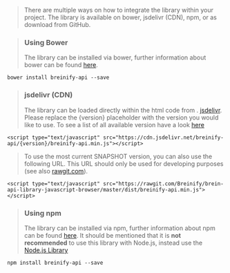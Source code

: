 <blockquote class="lang-specific javascript--browser">
<p>There are multiple ways on how to integrate the library within your project. 
The library is available on bower, jsdelivr (CDN), npm, or as download from GitHub.</p>
</blockquote>

<blockquote class="lang-specific javascript--browser">
<h3>Using Bower</h3>
<p>The library can be installed via bower, further information about bower can be found 
<a href="https://bower.io" target="_blank">here</a>.</p>
</blockquote>

>
```javascript--browser
bower install breinify-api --save
```

<blockquote class="lang-specific javascript--browser">
<h3>jsdelivr (CDN)</h3>
<p>The library can be loaded directly within the html code from . 
<a href="https://www.jsdelivr.com/" target="_blank">jsdelivr</a>. Please replace
the {version} placeholder with the version you would like to use.
To see a list of all available version have a look 
<a href="https://www.jsdelivr.com/projects/breinify-api" target="_blank">here</a></p>
</blockquote>

>
```javascript--browser
<script type="text/javascript" src="https://cdn.jsdelivr.net/breinify-api/{version}/breinify-api.min.js"></script>
```

<blockquote class="lang-specific javascript--browser">
<p>To use the most current SNAPSHOT version, you can also use the following URL.
This URL should only be used for developing purposes (see also <a href="https://rawgit.com/" target="_blank">rawgit.com</a>).</p>
</blockquote>

>
```javascript--browser
<script type="text/javascript" src="https://rawgit.com/Breinify/brein-api-library-javascript-browser/master/dist/breinify-api.min.js"></script>
```

<blockquote class="lang-specific javascript--browser">
<h3>Using npm</h3>
<p>The library can be installed via npm, further information about npm can be found 
<a href="https://www.npmjs.com/" target="_blank">here</a>. It should be mentioned that it is 
<b>not recommended</b> to use this library with Node.js, instead use the
<a href="https://github.com/Breinify/brein-api-library-node" target="_blank">Node.js Library</a></p>
</blockquote>

>
```javascript--browser
npm install breinify-api --save
```
